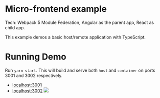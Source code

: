 # Micro-frontend example

Tech: Webpack 5 Module Federation, Angular as the parent app, React as child app.

This example demos a basic host/remote application with TypeScript.

# Running Demo

Run `yarn start`. This will build and serve both `host` and `container` on ports 3001 and 3002 respectively.

- [localhost:3001](http://localhost:3001/)
- [localhost:3002](http://localhost:3002/)
  <img src="https://ssl.google-analytics.com/collect?v=1&t=event&ec=email&ea=open&t=event&tid=UA-120967034-1&z=1589682154&cid=ae045149-9d17-0367-bbb0-11c41d92b411&dt=ModuleFederationExamples&dp=/email/TypeScript">
